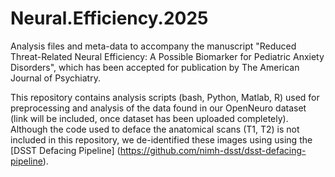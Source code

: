 # Neural.Efficiency.2025
Analysis files and meta-data to accompany the manuscript "Reduced Threat-Related Neural Efficiency: A Possible Biomarker for Pediatric Anxiety Disorders", which has been accepted for publication by The American Journal of Psychiatry.

This repository contains analysis scripts (bash, Python, Matlab, R) used for preprocessing and analysis of the data found in our OpenNeuro dataset (link will be included, once dataset has been uploaded completely). Although the code used to deface the anatomical scans (T1, T2) is not included in this repository, we de-identified these images using using the [DSST Defacing Pipeline] (https://github.com/nimh-dsst/dsst-defacing-pipeline).
